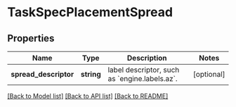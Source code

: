 # TaskSpecPlacementSpread

## Properties
Name | Type | Description | Notes
------------ | ------------- | ------------- | -------------
**spread_descriptor** | **string** | label descriptor, such as &#x60;engine.labels.az&#x60;. | [optional] 

[[Back to Model list]](../../README.md#documentation-for-models) [[Back to API list]](../../README.md#documentation-for-api-endpoints) [[Back to README]](../../README.md)

